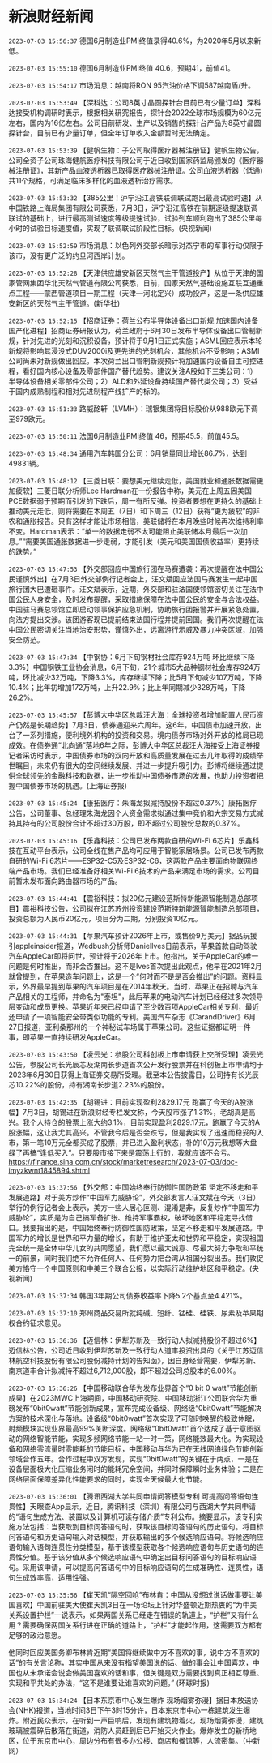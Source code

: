 # 新浪财经新闻
`2023-07-03 15:56:37` 德国6月制造业PMI终值录得40.6%，为2020年5月以来新低。

`2023-07-03 15:55:10` 德国6月制造业PMI终值 40.6，预期41，前值41。

`2023-07-03 15:54:17` 市场消息：越南将RON 95汽油价格下调587越南盾/升。

`2023-07-03 15:53:49` 【深科达：公司8英寸晶圆探针台目前已有少量订单】深科达接受机构调研时表示，根据相关研究报告，探针台2022全球市场规模为60亿元左右，国内为16亿左右。公司目前研发、生产以及销售的探针台产品为8英寸晶圆探针台，目前已有少量订单，但全年订单收入金额暂时无法确定。

`2023-07-03 15:53:39` 【健帆生物：子公司取得医疗器械注册证】健帆生物公告，公司全资子公司珠海健航医疗科技有限公司于近日收到国家药监局颁发的《医疗器械注册证》，其新产品血液透析器已取得医疗器械注册证。公司血液透析器（低通）共11个规格，可满足临床多样化的血液透析治疗需求。

`2023-07-03 15:53:32` 【385公里！沪宁沿江高铁联调联试跑出最高试验时速】从中国铁路上海局集团有限公司获悉，7月3日，沪宁沿江高铁在前期逐级提速联调联试的基础上，进行最高测试速度等级提速试验，试验列车顺利跑出了385公里每小时的试验目标速度值，实现了联调联试阶段性目标。(央视新闻)

`2023-07-03 15:52:59` 市场消息：以色列外交部长暗示对杰宁市的军事行动仅限于该市，没有更广泛的约旦河西岸计划。

`2023-07-03 15:52:28` 【天津供应雄安新区天然气主干管道投产】从位于天津的国家管网集团华北天然气管道有限公司获悉，日前，国家天然气基础设施互联互通重点工程——蒙西管道项目一期工程（天津—河北定兴）成功投产，这是一条供应雄安新区的天然气主干管道。(新华社)

`2023-07-03 15:52:15` 【招商证券：荷兰公布半导体设备出口新规 加速国内设备国产化进程】招商证券研报认为，荷兰政府于6月30日发布半导体设备出口管制新规，针对先进的光刻和沉积设备，预计将于9月1日正式实施；ASML回应表示本轮新规将影响其浸没式DUV2000i及更先进的光刻机台，其他机台不受影响；ASMI公司尚未对新规做出回应。本次荷兰出口管制新规预计将加速国内设备自主可控进程，看好国内核心设备及零部件国产替代趋势。建议关注A股如下三类公司：1）半导体设备相关零部件公司；2）ALD和外延设备持续国产替代类公司；3）受益于国内成熟制程和相对先进制程产线扩产的标的。

`2023-07-03 15:51:33` 路威酩轩（LVMH）：瑞银集团将目标股价从988欧元下调至979欧元。

`2023-07-03 15:50:11` 法国6月制造业PMI终值 46，预期45.5，前值45.5。

`2023-07-03 15:48:34` 通用汽车韩国分公司：6月销量同比增长86.7%，达到49831辆。

`2023-07-03 15:48:12` 【三菱日联：要想美元继续走低，美国就业和通胀数据需更加疲软】三菱日联分析师Lee Hardman在一份报告中称，美元在上周五因美国PCE数据弱于预期而引发的下跌后，周一有所反弹。投资者要想在更持久的基础上推动美元走低，则将需要在本周五（7日）和下周三（12日）获得“更为疲软”的非农和通胀报告。只有这样才能让市场相信，美联储将在本月晚些时候再次维持利率不变。Hardman表示：“单一的数据走弱不太可能阻止美联储本月最后一次加息。”“需要美国通胀数据进一步走弱，才能引发（美元和美国国债收益率）更持续的跌势。”

`2023-07-03 15:47:53` 【外交部回应中国旅行团在马赛遭袭：再次提醒在法中国公民谨慎外出】在7月3日外交部例行记者会上，汪文斌回应法国马赛发生一起中国旅行团大巴遭砸事件。汪文斌表示，近期，外交部和驻法国使领馆密切关注在法中国公民人身安全，及时发布提醒，采取措施保障在法中国公民的安全与合法权益。中国驻马赛总领馆立即启动领事保护应急机制，协助旅行团报警并开展紧急处置，向法方提出交涉。该团游客现已提前结束法国行程并提前回国。我们再次提醒在法中国公民密切关注当地治安形势，谨慎外出，远离游行示威及暴力冲突区域，加强安全防范。

`2023-07-03 15:47:34` 【中钢协：6月下旬钢材社会库存924万吨 环比继续下降3.3%】中国钢铁工业协会消息，6月下旬，21个城市5大品种钢材社会库存924万吨，环比减少32万吨，下降3.3%，库存继续下降；比5月下旬减少107万吨，下降10.4%；比年初增加172万吨，上升22.9%；比上年同期减少328万吨，下降26.2%。

`2023-07-03 15:45:57` 【彭博大中华区总裁汪大海：全球投资者增加配置人民币资产仍然是长期趋势】7月3日，债券通迎来六周年。这6年，中国债市加速开放，出台了一系列措施，便利境外机构的投资和交易。境内债券市场对外开放的格局已现成效。在债券通“北向通”落地6年之际，彭博大中华区总裁汪大海接受上海证券报记者采访时表示，中国债券市场的双向开放和高质量发展在过去几年取得的成绩举世瞩目，未来仍有很大的空间继续发展、并进一步提升吸引力。彭博将继续通过提供全球领先的金融科技和数据，进一步推动中国债券市场的发展，也助力投资者把握中国债券市场的机遇。(上海证券报)

`2023-07-03 15:45:24` 【康拓医疗：朱海龙拟减持股份不超过0.37%】康拓医疗公告，公司董事、总经理朱海龙因个人资金需求拟通过集中竞价和大宗交易方式减持其持有的公司股份合计不超过30万股，即不超过公司股份总数的0.37%。

`2023-07-03 15:45:16` 【乐鑫科技：公司已发布两款自研的Wi-Fi 6芯片】乐鑫科技在互动平台表示，公司全线在售产品均可应用于智能家居场景。公司已发布两款自研的Wi-Fi 6芯片——ESP32-C5及ESP32-C6，这两款产品主要面向物联网终端产品市场。我们已经准备好相关Wi-Fi 6技术的产品来满足市场的需求。公司目前暂未发布面向路由器市场的产品。

`2023-07-03 15:44:41` 【震裕科技：拟20亿元建设范斯特新能源智能制造总部项目】震裕科技公告，公司拟在江苏苏州投资建设范斯特新能源智能制造总部项目，投资总额为人民币20亿元，项目分为二期，分别投资10亿元。

`2023-07-03 15:44:31` 【苹果汽车预计2026年上市，或售价9万美元】据品玩援引appleinsider报道，Wedbush分析师DanielIves日前表示，苹果首款自动驾驶汽车AppleCar即将问世，预计将于2026年上市。他指出，关于AppleCar的唯一问题是何时推出，而非会否推出。这不是Ives首次提出此观点，他早在2021年2月就曾提到，在苹果造车问题上，这是一个“何时而不是是否会推出”的问题。资料显示，外界最早提到苹果的汽车项目是在2014年秋天。当时，苹果正在招聘与汽车产品相关的工程师，并命名为"泰坦"，此后苹果的电动汽车计划已经经过多次领导层变动和成员更换。苹果近年来已经申请了至少数百项AppleCar相关专利，最近还申请了一项智能安全带类似功能的专利。美国汽车杂志《CarandDriver》6月27日报道，亚利桑那州的一个神秘试车场属于苹果公司。这些证据都证明一件事，即苹果一直持续研发AppleCar。

`2023-07-03 15:43:50` 【凌云光：参股公司科创板上市申请获上交所受理】凌云光公告，参股公司长光辰芯及湖南长步道首次公开发行股票并在科创板上市申请均于2023年6月30日获得上海证券交易所受理。截至本公告披露日，公司持有长光辰芯10.22%的股份，持有湖南长步道2.23%的股份。

`2023-07-03 15:42:35` 【胡锡进：目前实现盈利2829.17元 跑赢了今天的A股涨幅】7月3日，胡锡进在新浪财经专栏发文称，今天股市涨了1.31%，老胡真是高兴。我个人持仓的股票上涨大约3.1%，目前实现盈利2829.17元，跑赢了今天的A股涨幅，这让我尤其高兴。不管我今后是否会跌亏，但是我实现了迅速而稳妥的入市，第一笔10万元全都买成了股票，并已进入盈利状态，补的10万元我想等大盘绿了再搞“逢低买入”。只要股市接下来是震荡上行的，我就应该不会亏。https://finance.sina.com.cn/stock/marketresearch/2023-07-03/doc-imyzkwnt1845894.shtml

`2023-07-03 15:37:56` 【外交部：中国始终奉行防御性国防政策 坚定不移走和平发展道路】对于美方炒作“中国军力威胁论”，外交部发言人汪文斌在今天（3日）举行的例行记者会上表示，美方一些人居心叵测、混淆是非，反复炒作“中国军力威胁论”，实质是为自己搞军备扩张、维持军事霸权，破坏地区和平稳定寻找借口。我要指出的是，中国始终奉行防御性国防政策，坚定不移走和平发展道路。中国军力的增长是世界和平力量的增长，有助于维护亚太和世界和平稳定，实现祖国完全统一是全体中华儿女的共同愿望，我们愿以最大诚意、尽最大努力争取和平统一的前景，同时我们绝不允许任何人、任何势力把台湾从祖国分裂出去。我们敦促美方恪守一个中国原则和中美三个联合公报，以实际行动维护地区和平稳定。(央视新闻)

`2023-07-03 15:37:34` 韩国3年期公司债券收益率下降5.2个基点至4.421%。

`2023-07-03 15:37:10` 郑州商品交易所就纯碱、短纤、锰硅、硅铁、尿素及苹果期权合约征求意见。

`2023-07-03 15:36:36` 【迈信林：伊犁苏新及一致行动人拟减持股份不超过6%】迈信林公告，公司近日收到伊犁苏新及一致行动人道丰投资出具的《关于江苏迈信林航空科技股份有限公司股份减持计划的告知函》，因自身经营需要，伊犁苏新、南京道丰合计拟减持不超过6,712,000股，即不超过公司总股本的6.00%。

`2023-07-03 15:36:26` 【中国移动联合华为发布业界首个“0 bit 0 watt”节能创新成果】在2023MWC上海期间，中国移动研究院、中国移动浙江公司联合华为重磅发布“0bit0watt”节能创新成果，宣布完成设备级、网络级“0bit0watt”节能解决方案的技术深化与落地。设备级“0bit0watt”首次实现了可随时唤醒的极致休眠，射频模块实现业界最高99%关断深度。网络级“0bit0watt”首个达成了基于意图驱动的网络智能节能，实现多频网络节能一站一时一策，网络能效最大化。为实现设备和网络零流量时零能耗的节能目标，中国移动与华为已在无线网络绿色节能创新领域合作五年。合作过程中双方发现，实现“0bit0watt”的关键在于两点，一是在设备层面极大化压缩业务闲时的能耗冗余空间，并同时保障瞬时业务体验；二是在网络层面保障差异化性能要求的同时，实现全天候最大化节能。

`2023-07-03 15:36:01` 【腾讯西湖大学共同申请问答模型专利 可提高问答语句连贯性】天眼查App显示，近日，腾讯科技（深圳）有限公司与西湖大学共同申请的“语句生成方法、装置以及计算机可读存储介质”专利公布。摘要显示，该专利实施方法包括：当获取到目标问答语句时，获取该目标问答语句的历史语句。将目标问答语句和历史语句输入对话模型，并获取输出的多个候选响应语句。将候选响应语句输入语句连贯性分类模型，基于该模型获取各个候选响应语句与历史语句的连贯性分值。基于该分值从多个候选响应语句中确定出目标问答语句的目标响应语句。采用该申请，可以提高问答语句中的目标响应语句的生成准确性、连贯性，语句生成效率高，适用性强。

`2023-07-03 15:35:56` 【崔天凯“隔空回呛”布林肯：中国从没想过说话做事要让美国喜欢】中国前驻美大使崔天凯3日在一场论坛上针对华盛顿近期热衷的“为中美关系设置护栏”一说表示，如果两国关系已经走在错误的轨道上，“护栏”又有什么用？需要确保两国关系行进在正确的道路上，“护栏”才能起作用，这需要双方都有足够的政治意愿。

他同时回应美国务卿布林肯近期“美国将继续做中方不喜欢的事，说中方不喜欢的话”的有关言论称，其实中国从来没有指望美国说的话、做的事会让中国喜欢，中国也从未承诺会说会做美国喜欢的话和事，但关键是双方需要找到真正相互尊重、实现和平共处的办法，“这不是谁要让谁喜欢的问题。” (环球时报)

`2023-07-03 15:34:24` 【日本东京市中心发生爆炸 现场烟雾弥漫】据日本放送协会(NHK)报道，当地时间3日下午3时15分许，日本东京市中心一栋建筑发生爆炸。附近民众表示，在听到一声巨响后，发现有建筑物着火，现场烟雾弥漫，建筑玻璃被震碎后散落在街道，消防人员赶到后已开始灭火作业。爆炸发生的新桥地区，位于东京市中心，周边分布有很多办公楼、商店和餐馆等，人流密集。（中新网）

